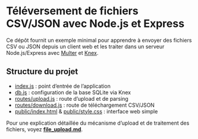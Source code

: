 # Téléversement de fichiers CSV/JSON avec Node.js et Express

Ce dépôt fournit un exemple minimal pour apprendre à envoyer des fichiers CSV
ou JSON depuis un client web et les traiter dans un serveur Node.js/Express
avec [Multer](https://github.com/expressjs/multer) et [Knex](http://knexjs.org/).

## Structure du projet

- [index.js](./index.js) : point d’entrée de l’application  
- [db.js](./db.js) : configuration de la base SQLite via Knex  
- [routes/upload.js](./routes/upload.js) : route d’upload et de parsing  
- [routes/download.js](./routes/download.js) : route de téléchargement CSV/JSON  
- [public/index.html](./public/index.html) & [public/style.css](./public/style.css) : interface web simple  

Pour une explication détaillée du mécanisme d’upload et de traitement des fichiers, voyez [**file_upload.md**](./file_upload.md).
